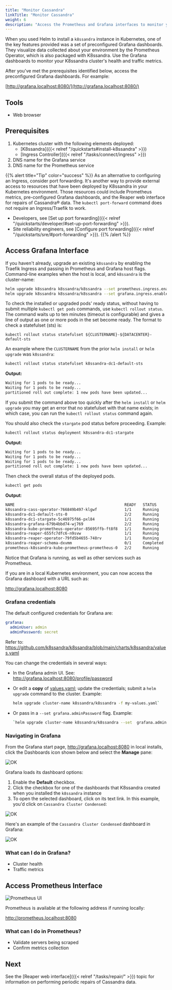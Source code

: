 ```yaml
---
title: "Monitor Cassandra"
linkTitle: "Monitor Cassandra"
weight: 6
description: "Access the Prometheus and Grafana interfaces to monitor your Apache Cassandra® cluster running in Kubernetes"
---
```


When you used Helm to install a `k8ssandra` instance in Kubernetes, one of the key features provided was a set of preconfigured Grafana dashboards. They visualize data collected about your environment by the Prometheus Operator, which is also packaged with K8ssandra. Use the Grafana dashboards to monitor your K8ssandra cluster's health and traffic metrics.  

After you've met the prerequisites identified below, access the preconfigured Grafana dashboards. For example:

[http://grafana.localhost:8080/](http://grafana.localhost:8080/)

## Tools

* Web browser

## Prerequisites

1. Kubernetes cluster with the following elements deployed:
   * [K8ssandra]({{< relref "/quickstarts#install-k8ssandra" >}})
   * [Ingress Controller]({{< relref "/tasks/connect/ingress" >}})
1. DNS name for the Grafana service 
1. DNS name for the Prometheus service

{{% alert title="Tip" color="success" %}}
As an alternative to configuring an Ingress, consider port forwarding. It's another way to provide external access to resources that have been deployed by K8ssandra in your Kubernetes environment. Those resources could include Prometheus metrics, pre-configured Grafana dashboards, and the Reaper web interface for repairs of Cassandra&reg; data. The `kubectl port-forward` command does not require an Ingress/Traefik to work. 

* Developers, see [Set up port forwarding]({{< relref "/quickstarts/developer/#set-up-port-forwarding" >}}).  
* Site reliability engineers, see [Configure port forwarding]({{< relref "/quickstarts/sre/#port-forwarding" >}}). 
{{% /alert %}}

## Access Grafana Interface

If you haven't already, upgrade an existing `k8ssandra` by enabling the Traefik Ingress and passing in Prometheus and Grafana host flags. 
Command-line examples when the host is local, and `k8ssandra` is the cluster-name:

```bash
helm upgrade k8ssandra k8ssandra/k8ssandra --set prometheus.ingress.enabled=true,prometheus.ingress.host=localhost
helm upgrade k8ssandra k8ssandra/k8ssandra --set grafana.ingress.enabled=true,grafana.ingress.host=localhost
```

To check the installed or upgraded pods' ready status, without having to submit multiple `kubectl get pods` commands, use `kubectl rollout status`. The command waits up to ten minutes (timeout is configurable) and gives a line of output as one or more pods in the set become ready. The format to check a statefulset (sts) is: 

`kubectl rollout status statefulset ${CLUSTERNAME}-${DATACENTER}-default-sts`

An example where the `CLUSTERNAME` from the prior `helm install` or `helm upgrade` was `k8ssandra`:

```bash
kubectl rollout status statefulset k8ssandra-dc1-default-sts
```

**Output:**

```bash
Waiting for 1 pods to be ready...
Waiting for 1 pods to be ready...
partitioned roll out complete: 1 new pods have been updated...
```

If you submit the command above too quickly after the `helm install` or `helm upgrade` you may get an error that no statefulset with that name exists; in which case, you can run the `kubectl rollout status` command again.  

You should also check the `stargate` pod status before proceeding. Example:

```bash
kubectl rollout status deployment k8ssandra-dc1-stargate
```

**Output:**

```bash
Waiting for 1 pods to be ready...
Waiting for 1 pods to be ready...
Waiting for 1 pods to be ready...
partitioned roll out complete: 1 new pods have been updated...
```

Then check the overall status of the deployed pods.

```bash
kubectl get pods
```

**Output**:

```bash
NAME                                                READY   STATUS      RESTARTS   AGE
k8ssandra-cass-operator-766849b497-klgwf            1/1     Running     0          7m33s
k8ssandra-dc1-default-sts-0                         2/2     Running     0          7m5s
k8ssandra-dc1-stargate-5c46975f66-pxl84             1/1     Running     0          7m32s
k8ssandra-grafana-679b4bbd74-wj769                  2/2     Running     0          7m32s
k8ssandra-kube-prometheus-operator-85695ffb-ft8f8   1/1     Running     0          7m32s
k8ssandra-reaper-655fc7dfc6-n9svw                   1/1     Running     0          4m52s
k8ssandra-reaper-operator-79fd5b4655-748rv          1/1     Running     0          7m33s
k8ssandra-reaper-schema-dxvmm                       0/1     Completed   0          5m3s
prometheus-k8ssandra-kube-prometheus-prometheus-0   2/2     Running     1          7m27s
```

Notice that Grafana is running, as well as other services such as Prometheus.

If you are in a local Kubernetes environment, you can now access the Grafana dashboard with a URL such as:

<http://grafana.localhost:8080>

### Grafana credentials

The default configured credentials for Grafana are:

```yaml
grafana:
  adminUser: admin
  adminPassword: secret
```

Refer to: <https://github.com/k8ssandra/k8ssandra/blob/main/charts/k8ssandra/values.yaml>

You can change the credentials in several ways:

* In the Grafana admin UI. See: <http://grafana.localhost:8080/profile/password>

* Or edit a **copy** of [values.yaml](https://github.com/k8ssandra/k8ssandra/blob/main/charts/k8ssandra/values.yaml); update the credentials; submit a `helm upgrade` command to the cluster. Example: 

    ```bash
    helm upgrade cluster-name k8ssandra/k8ssandra -f my-values.yaml`
    ```

* Or pass in a `--set grafana.adminPassword` flag. Example:

    ```bash
    `helm upgrade cluster-name k8ssandra/k8ssandra --set  grafana.adminPassword=NewpAssw0rd!`
    ```

### Navigating in Grafana

From the Grafana start page, <http://grafana.localhost:8080> in local installs, click the Dashboards icon shown below and select the **Manage** pane:

![OK](grafana-dashboards-icon.png)

Grafana loads its dashboard options:

1. Enable the **Default** checkbox.
1. Click the checkbox for one of the dashboards that K8ssandra created when you installed the `k8ssandra` instance
1. To open the selected dashboard, click on its text link. In this example, you'd click on `Cassandra Cluster Condensed`:

![OK](grafana-dashboards-default-selected1.png)

Here's an example of the `Cassandra Cluster Condensed` dashboard in Grafana:

![OK](grafana-cass-cluster-condensed.png)

### What can I do in Grafana?

* Cluster health
* Traffic metrics

## Access Prometheus Interface

![Prometheus UI](prometheus-example.png)

Prometheus is available at the following address if running locally:

<http://prometheus.localhost:8080>

### What can I do in Prometheus?

* Validate servers being scraped
* Confirm metrics collection

## Next

See the [Reaper web interface]({{< relref "/tasks/repair/" >}}) topic for information on performing periodic repairs of Cassandra data.
